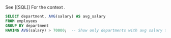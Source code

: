 See [[SQL]] For the context .

```SQL
SELECT department, AVG(salary) AS avg_salary
FROM employees
GROUP BY department
HAVING AVG(salary) > 70000;  -- Show only departments with avg salary > 70K
```
